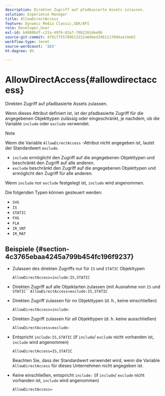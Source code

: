 ```yaml
---
description: Direkten Zugriff auf pfadbasierte Assets zulassen.
solution: Experience Manager
title: AllowDirectAccess
feature: Dynamic Media Classic,SDK/API
role: Developer,User
exl-id: b4000bdf-c21a-4976-82a7-70b2261dee0b
source-git-commit: 4f81f755789613222a66bed2961117604ae19e62
workflow-type: tm+mt
source-wordcount: '163'
ht-degree: 0%

---
```


# AllowDirectAccess{#allowdirectaccess}

Direkten Zugriff auf pfadbasierte Assets zulassen.

Wenn dieses Attribut definiert ist, ist der pfadbasierte Zugriff für die angegebenen Objekttypen zulässig oder eingeschränkt, je nachdem, ob die Variable `include` oder `exclude` verwendet.

>[!NOTE]
>
>Wenn die Variable `AllowDirectAccess` -Attribut nicht angegeben ist, lautet der Standardwert `exclude`.

* `include` ermöglicht den Zugriff auf die angegebenen Objekttypen und beschränkt den Zugriff auf alle anderen.
* `exclude` beschränkt den Zugriff auf die angegebenen Objekttypen und ermöglicht den Zugriff für alle anderen.

Wenn `include` nor `exclude` festgelegt ist, `include` wird angenommen.

Die folgenden Typen können gesteuert werden:

* `SVG`
* `IS`
* `STATIC`
* `FXG`
* `FLA`
* `IR_VNT`
* `IR_MAT`

## Beispiele {#section-4c3765ebaa4245a799b454fc196f9237}

* Zulassen des direkten Zugriffs nur für `IS` und `STATIC` Objekttypen

  `AllowDirectAccess=include:IS,STATIC`

* Direkten Zugriff auf alle Objektarten zulassen (mit Ausnahme von `IS` und `STATIC``AllowDirectAccess=exclude:IS,STATIC`

* Direkten Zugriff zulassen für *no* Objekttypen (d. h., keine einschließen)

  `AllowDirectAccess=include:`

* Direkten Zugriff zulassen für *all* Objekttypen (d. h. keine ausschließen)

  `AllowDirectAccess=exclude:`

* Entspricht `include:IS,STATIC` (if `include`/ `exclude` nicht vorhanden ist, `include` wird angenommen)

  `AllowDirectAccess=IS,STATIC`

  Beachten Sie, dass der Standardwert verwendet wird, wenn die Variable `AllowDirectAccess` für dieses Unternehmen nicht angegeben ist.

* Keine einschließen, entspricht `include:` (if `include`/ `exclude` nicht vorhanden ist, `include` wird angenommen)

  `AllowDirectAccess=`

